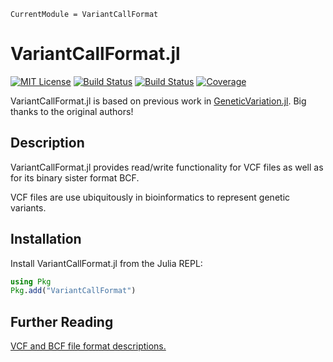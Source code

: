 ```@meta
CurrentModule = VariantCallFormat
```

# VariantCallFormat.jl

[![MIT License](https://img.shields.io/badge/license-MIT-green.svg?style=flat-square)](https://github.com/rasmushenningsson/VariantCallFormat.jl/blob/main/LICENSE)
[![Build Status](https://github.com/rasmushenningsson/VariantCallFormat.jl/workflows/CI/badge.svg)](https://github.com/rasmushenningsson/VariantCallFormat.jl/actions)
[![Build Status](https://ci.appveyor.com/api/projects/status/github/rasmushenningsson/VariantCallFormat.jl?svg=true)](https://ci.appveyor.com/project/rasmushenningsson/VCF-jl)
[![Coverage](https://codecov.io/gh/rasmushenningsson/VariantCallFormat.jl/branch/main/graph/badge.svg)](https://codecov.io/gh/rasmushenningsson/VariantCallFormat.jl)

VariantCallFormat.jl is based on previous work in [GeneticVariation.jl](https://github.com/BioJulia/GeneticVariation.jl).
Big thanks to the original authors!

## Description

VariantCallFormat.jl provides read/write functionality for VCF files as well as
for its binary sister format BCF.

VCF files are use ubiquitously in bioinformatics to represent genetic variants.


## Installation

Install VariantCallFormat.jl from the Julia REPL:

```julia
using Pkg
Pkg.add("VariantCallFormat")
```

## Further Reading
[VCF and BCF file format descriptions.](https://samtools.github.io/hts-specs/)

